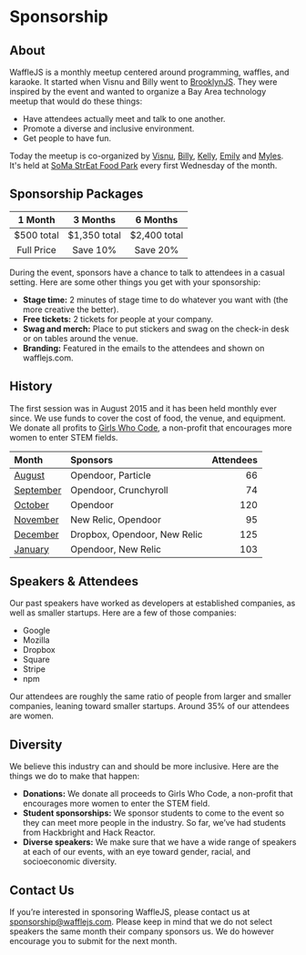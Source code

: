 Sponsorship
===========
<title>· Sponsorship</title>

About
-----
WaffleJS is a monthly meetup centered around programming, waffles, and karaoke.
It started when Visnu and Billy went to [BrooklynJS][1]. They were inspired by
the event and wanted to organize a Bay Area technology meetup that would do
these things:

- Have attendees actually meet and talk to one another.
- Promote a diverse and inclusive environment.
- Get people to have fun.

Today the meetup is co-organized by [Visnu][@visnup], [Billy][@billyroh], [Kelly][@kng], [Emily][@nexxylove] and [Myles][@thealphanerd].
It's held at [SoMa StrEat Food Park][2] every first Wednesday of the month.

[@visnup]: https://twitter.com/visnup
[@billyroh]: https://twitter.com/billyroh
[@nexxylove]: https://twitter.com/nexxylove
[@kng]: https://twitter.com/kng
[@thealphanerd]: https://twitter.com/thealphanerd

[1]: http://brooklynjs.com
[2]: https://goo.gl/maps/0gkOe

Sponsorship Packages
--------------------
1 Month      | 3 Months     | 6 Months
:-----------:|:------------:|:------------:
$500 total   | $1,350 total | $2,400 total
Full Price   | Save 10%     | Save 20%

During the event, sponsors have a chance to talk to attendees in a casual
setting. Here are some other things you get with your sponsorship:

- **Stage time:**
  2 minutes of stage time to do whatever you want with (the more creative the
  better).
- **Free tickets:**
  2 tickets for people at your company.
- **Swag and merch:**
  Place to put stickers and swag on the check-in desk or on tables around the
  venue.
- **Branding:**
  Featured in the emails to the attendees and shown on wafflejs.com.

History
-------
The first session was in August 2015 and it has been held monthly ever since.
We use funds to cover the cost of food, the venue, and equipment. We donate
all profits to [Girls Who Code][1], a non-profit that encourages more women to
enter STEM fields.

Month                | Sponsors                     | Attendees
:--------------------|:-----------------------------|---------:
[August][2015-08]    | Opendoor, Particle           | 66
[September][2015-09] | Opendoor, Crunchyroll        | 74
[October][2015-10]   | Opendoor                     | 120
[November][2015-11]  | New Relic, Opendoor          | 95
[December][2015-12]  | Dropbox, Opendoor, New Relic | 125
[January][2016-01]   | Opendoor, New Relic          | 103

[1]: http://girlswhocode.com/

[2015-08]: /?day=2015-08-05
[2015-09]: /?day=2015-09-02
[2015-10]: /?day=2015-10-07
[2015-11]: /?day=2015-11-04
[2015-12]: /?day=2015-12-02
[2016-01]: /?day=2016-01-06

Speakers & Attendees
--------------------
Our past speakers have worked as developers at established companies, as well
as smaller startups. Here are a few of those companies:

- Google
- Mozilla
- Dropbox
- Square
- Stripe
- npm

Our attendees are roughly the same ratio of people from larger and smaller
companies, leaning toward smaller startups. Around 35% of our attendees are
women.

Diversity
---------
We believe this industry can and should be more inclusive. Here are the things
we do to make that happen:

- **Donations:**
  We donate all proceeds to Girls Who Code, a non-profit that encourages more
  women to enter the STEM field.
- **Student sponsorships:**
  We sponsor students to come to the event so they can meet more people in the
  industry. So far, we’ve had students from Hackbright and Hack Reactor.
- **Diverse speakers:**
  We make sure that we have a wide range of speakers at each of our events,
  with an eye toward gender, racial, and socioeconomic diversity.

Contact Us
----------
If you’re interested in sponsoring WaffleJS, please contact us at
<sponsorship@wafflejs.com>. Please keep in mind that we do not select speakers
the same month their company sponsors us. We do however encourage you to submit
for the next month.
